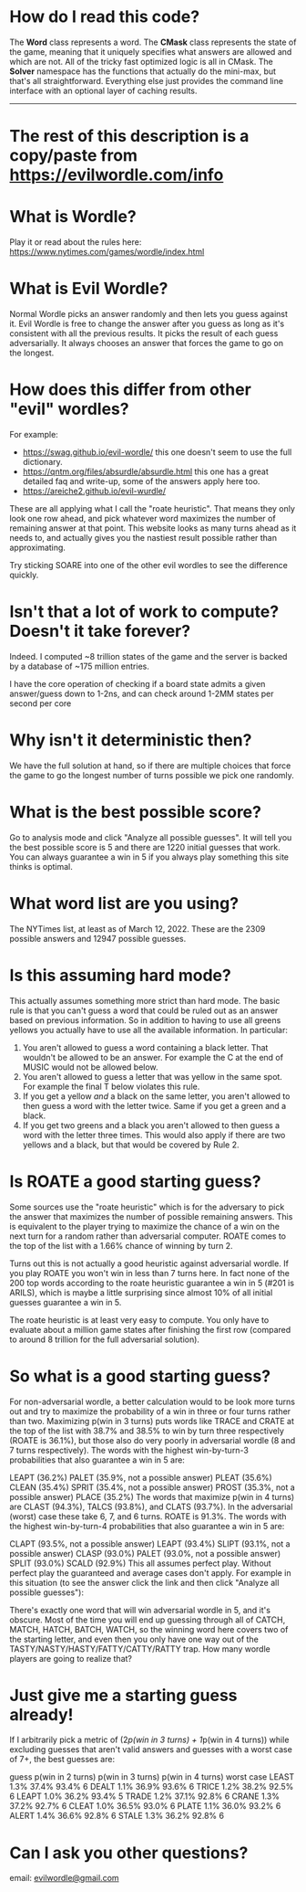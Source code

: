 # How do I read this code?
The **Word** class represents a word. The **CMask** class represents the state of the game, meaning that it uniquely specifies what answers are allowed and which are not. All of the tricky fast optimized logic is all in CMask. The **Solver** namespace has the functions that actually do the mini-max, but that's all straightforward. Everything else just provides the command line interface with an optional layer of caching results.

---
# The rest of this description is a copy/paste from https://evilwordle.com/info

# What is Wordle?
Play it or read about the rules here: https://www.nytimes.com/games/wordle/index.html

# What is Evil Wordle?
Normal Wordle picks an answer randomly and then lets you guess against it. Evil Wordle is free to change the answer after you guess as long as it's consistent with all the previous results. It picks the result of each guess adversarially. It always chooses an answer that forces the game to go on the longest.

# How does this differ from other "evil" wordles?
For example:

- https://swag.github.io/evil-wordle/
this one doesn't seem to use the full dictionary.
- https://qntm.org/files/absurdle/absurdle.html
this one has a great detailed faq and write-up, some of the answers apply here too.
- https://areiche2.github.io/evil-wurdle/

These are all applying what I call the "roate heuristic". That means they only look one row ahead, and pick whatever word maximizes the number of remaining answer at that point. This website looks as many turns ahead as it needs to, and actually gives you the nastiest result possible rather than approximating.

Try sticking SOARE into one of the other evil wordles to see the difference quickly.

# Isn't that a lot of work to compute? Doesn't it take forever?
Indeed. I computed ~8 trillion states of the game and the server is backed by a database of ~175 million entries.

I have the core operation of checking if a board state admits a given answer/guess down to 1-2ns, and can check around 1-2MM states per second per core

# Why isn't it deterministic then?
We have the full solution at hand, so if there are multiple choices that force the game to go the longest number of turns possible we pick one randomly.

# What is the best possible score?
Go to analysis mode and click "Analyze all possible guesses". It will tell you the best possible score is 5 and there are 1220 initial guesses that work. You can always guarantee a win in 5 if you always play something this site thinks is optimal.

# What word list are you using?
The NYTimes list, at least as of March 12, 2022. These are the 2309 possible answers and 12947 possible guesses.

# Is this assuming hard mode?
This actually assumes something more strict than hard mode. The basic rule is that you can't guess a word that could be ruled out as an answer based on previous information. So in addition to having to use all greens yellows you actually have to use all the available information. In particular:

1. You aren't allowed to guess a word containing a black letter. That wouldn't be allowed to be an answer. For example the C at the end of MUSIC would not be allowed below.
2. You aren't allowed to guess a letter that was yellow in the same spot. For example the final T below violates this rule.
3. If you get a yellow *and* a black on the same letter, you aren't allowed to then guess a word with the letter twice. Same if you get a green and a black.
4. If you get two greens and a black you aren't allowed to then guess a word with the letter three times. This would also apply if there are two yellows and a black, but that would be covered by Rule 2.

# Is ROATE a good starting guess?
Some sources use the "roate heuristic" which is for the adversary to pick the answer that maximizes the number of possible remaining answers. This is equivalent to the player trying to maximize the chance of a win on the next turn for a random rather than adversarial computer. ROATE comes to the top of the list with a 1.66% chance of winning by turn 2.

Turns out this is not actually a good heuristic against adversarial wordle. If you play ROATE you won't win in less than 7 turns here. In fact none of the 200 top words according to the roate heuristic guarantee a win in 5 (#201 is ARILS), which is maybe a little surprising since almost 10% of all initial guesses guarantee a win in 5.

The roate heuristic is at least very easy to compute. You only have to evaluate about a million game states after finishing the first row (compared to around 8 trillion for the full adversarial solution).

# So what is a good starting guess?
For non-adversarial wordle, a better calculation would to be look more turns out and try to maximize the probability of a win in three or four turns rather than two. Maximizing p(win in 3 turns) puts words like TRACE and CRATE at the top of the list with 38.7% and 38.5% to win by turn three respectively (ROATE is 36.1%), but those also do very poorly in adversarial wordle (8 and 7 turns respectively). The words with the highest win-by-turn-3 probabilities that also guarantee a win in 5 are:

LEAPT (36.2%)
PALET (35.9%, not a possible answer)
PLEAT (35.6%)
CLEAN (35.4%)
SPRIT (35.4%, not a possible answer)
PROST (35.3%, not a possible answer)
PLACE (35.2%)
The words that maximize p(win in 4 turns) are CLAST (94.3%), TALCS (93.8%), and CLATS (93.7%). In the adversarial (worst) case these take 6, 7, and 6 turns. ROATE is 91.3%. The words with the highest win-by-turn-4 probabilities that also guarantee a win in 5 are:

CLAPT (93.5%, not a possible answer)
LEAPT (93.4%)
SLIPT (93.1%, not a possible answer)
CLASP (93.0%)
PALET (93.0%, not a possible answer)
SPLIT (93.0%)
SCALD (92.9%)
This all assumes perfect play. Without perfect play the guaranteed and average cases don't apply. For example in this situation (to see the answer click the link and then click "Analyze all possible guesses"):

There's exactly one word that will win adversarial wordle in 5, and it's obscure. Most of the time you will end up guessing through all of CATCH, MATCH, HATCH, BATCH, WATCH, so the winning word here covers two of the starting letter, and even then you only have one way out of the TASTY/NASTY/HASTY/FATTY/CATTY/RATTY trap. How many wordle players are going to realize that?

# Just give me a starting guess already!
If I arbitrarily pick a metric of (2*p(win in 3 turns) + 1*p(win in 4 turns)) while excluding guesses that aren't valid answers and guesses with a worst case of 7+, the best guesses are:

guess	p(win in 2 turns)	p(win in 3 turns)	p(win in 4 turns)	worst case
LEAST	1.3%	37.4%	93.4%	6
DEALT	1.1%	36.9%	93.6%	6
TRICE	1.2%	38.2%	92.5%	6
LEAPT	1.0%	36.2%	93.4%	5
TRADE	1.2%	37.1%	92.8%	6
CRANE	1.3%	37.2%	92.7%	6
CLEAT	1.0%	36.5%	93.0%	6
PLATE	1.1%	36.0%	93.2%	6
ALERT	1.4%	36.6%	92.8%	6
STALE	1.3%	36.2%	92.8%	6

# Can I ask you other questions?
email: evilwordle@gmail.com
